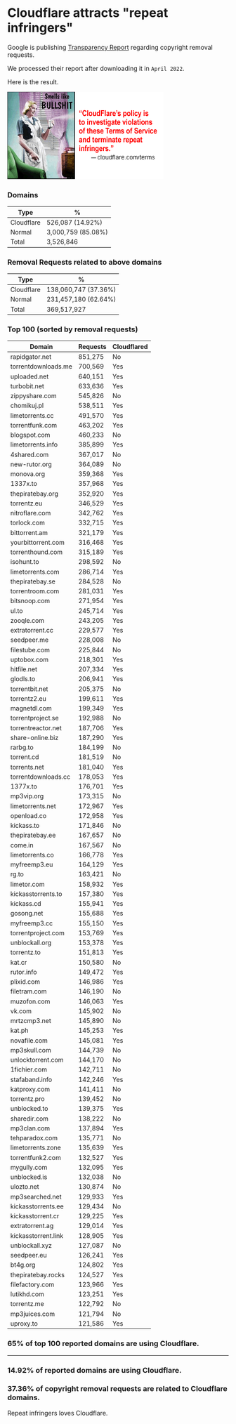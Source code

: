 # Cloudflare attracts "repeat infringers"

Google is publishing [Transparency Report](https://transparencyreport.google.com/copyright/overview) regarding copyright removal requests.

We processed their report after downloading it in `April 2022`.

Here is the result.

![](../../image/smellslikebs.gif)


### Domains

| Type | % |
| --- | --- |
| Cloudflare | 526,087 (14.92%) |
| Normal | 3,000,759 (85.08%) |
| Total | 3,526,846 |


### Removal Requests related to above domains

| Type | % |
| --- | --- |
| Cloudflare | 138,060,747 (37.36%) |
| Normal | 231,457,180 (62.64%) |
| Total | 369,517,927 |


### Top 100 (sorted by removal requests)

| Domain | Requests | Cloudflared |
| --- | --- | --- |
| rapidgator.net | 851,275 | No |
| torrentdownloads.me | 700,569 | Yes |
| uploaded.net | 640,151 | Yes |
| turbobit.net | 633,636 | Yes |
| zippyshare.com | 545,826 | No |
| chomikuj.pl | 538,511 | Yes |
| limetorrents.cc | 491,570 | Yes |
| torrentfunk.com | 463,202 | Yes |
| blogspot.com | 460,233 | No |
| limetorrents.info | 385,899 | Yes |
| 4shared.com | 367,017 | No |
| new-rutor.org | 364,089 | No |
| monova.org | 359,368 | Yes |
| 1337x.to | 357,968 | Yes |
| thepiratebay.org | 352,920 | Yes |
| torrentz.eu | 346,529 | Yes |
| nitroflare.com | 342,762 | Yes |
| torlock.com | 332,715 | Yes |
| bittorrent.am | 321,179 | Yes |
| yourbittorrent.com | 316,468 | Yes |
| torrenthound.com | 315,189 | Yes |
| isohunt.to | 298,592 | No |
| limetorrents.com | 286,714 | Yes |
| thepiratebay.se | 284,528 | No |
| torrentroom.com | 281,031 | Yes |
| bitsnoop.com | 271,954 | Yes |
| ul.to | 245,714 | Yes |
| zooqle.com | 243,205 | Yes |
| extratorrent.cc | 229,577 | Yes |
| seedpeer.me | 228,008 | No |
| filestube.com | 225,844 | No |
| uptobox.com | 218,301 | Yes |
| hitfile.net | 207,334 | Yes |
| glodls.to | 206,941 | Yes |
| torrentbit.net | 205,375 | No |
| torrentz2.eu | 199,611 | Yes |
| magnetdl.com | 199,349 | Yes |
| torrentproject.se | 192,988 | No |
| torrentreactor.net | 187,706 | Yes |
| share-online.biz | 187,290 | Yes |
| rarbg.to | 184,199 | No |
| torrent.cd | 181,519 | No |
| torrents.net | 181,040 | Yes |
| torrentdownloads.cc | 178,053 | Yes |
| 1377x.to | 176,701 | Yes |
| mp3vip.org | 173,315 | No |
| limetorrents.net | 172,967 | Yes |
| openload.co | 172,958 | Yes |
| kickass.to | 171,846 | No |
| thepiratebay.ee | 167,657 | No |
| come.in | 167,567 | No |
| limetorrents.co | 166,778 | Yes |
| myfreemp3.eu | 164,129 | Yes |
| rg.to | 163,421 | No |
| limetor.com | 158,932 | Yes |
| kickasstorrents.to | 157,380 | Yes |
| kickass.cd | 155,941 | Yes |
| gosong.net | 155,688 | Yes |
| myfreemp3.cc | 155,150 | Yes |
| torrentproject.com | 153,769 | Yes |
| unblockall.org | 153,378 | Yes |
| torrentz.to | 151,813 | Yes |
| kat.cr | 150,580 | No |
| rutor.info | 149,472 | Yes |
| plixid.com | 146,986 | Yes |
| filetram.com | 146,190 | No |
| muzofon.com | 146,063 | Yes |
| vk.com | 145,902 | No |
| mrtzcmp3.net | 145,890 | No |
| kat.ph | 145,253 | Yes |
| novafile.com | 145,081 | Yes |
| mp3skull.com | 144,739 | No |
| unlocktorrent.com | 144,170 | No |
| 1fichier.com | 142,711 | No |
| stafaband.info | 142,246 | Yes |
| katproxy.com | 141,411 | No |
| torrentz.pro | 139,452 | No |
| unblocked.to | 139,375 | Yes |
| sharedir.com | 138,222 | No |
| mp3clan.com | 137,894 | Yes |
| tehparadox.com | 135,771 | No |
| limetorrents.zone | 135,639 | Yes |
| torrentfunk2.com | 132,527 | Yes |
| mygully.com | 132,095 | Yes |
| unblocked.is | 132,038 | No |
| ulozto.net | 130,874 | No |
| mp3searched.net | 129,933 | Yes |
| kickasstorrents.ee | 129,434 | No |
| kickasstorrent.cr | 129,225 | Yes |
| extratorrent.ag | 129,014 | Yes |
| kickasstorrent.link | 128,905 | Yes |
| unblockall.xyz | 127,087 | No |
| seedpeer.eu | 126,241 | Yes |
| bt4g.org | 124,802 | Yes |
| thepiratebay.rocks | 124,527 | Yes |
| filefactory.com | 123,966 | Yes |
| lutikhd.com | 123,251 | Yes |
| torrentz.me | 122,792 | No |
| mp3juices.com | 121,794 | No |
| uproxy.to | 121,586 | Yes |

### 65% of top 100 reported domains are using Cloudflare.


---

### 14.92% of reported domains are using Cloudflare.
### 37.36% of copyright removal requests are related to Cloudflare domains.

Repeat infringers loves Cloudflare.
